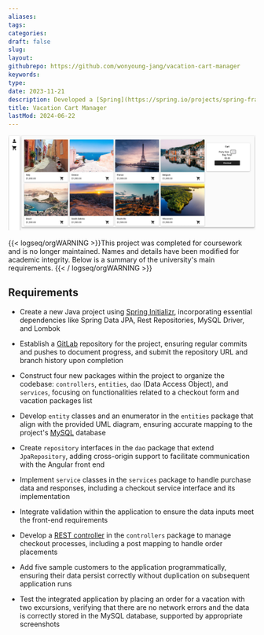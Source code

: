 ```yaml
---
aliases: 
tags:
categories:
draft: false
slug: 
layout: 
githubrepo: https://github.com/wonyoung-jang/vacation-cart-manager
keywords: 
type: 
date: 2023-11-21
description: Developed a [Spring](https://spring.io/projects/spring-framework) Java backend for a travel agency's web app, interfacing with an existing [Angular](https://angular.io/)  front end, updating legacy systems
title: Vacation Cart Manager
lastMod: 2024-06-22
---
```

![🖼 vacation-cart-manager.webp](/assets/vacation-cart-manager.webp)

{{< logseq/orgWARNING >}}This project was completed for coursework and is no longer maintained. Names and details have been modified for academic integrity. Below is a summary of the university's main requirements.
{{< / logseq/orgWARNING >}}

## Requirements

  + Create a new Java project using [Spring Initializr](https://start.spring.io/), incorporating essential dependencies like Spring Data JPA, Rest Repositories, MySQL Driver, and Lombok

  + Establish a [GitLab](https://gitlab.com/) repository for the project, ensuring regular commits and pushes to document progress, and submit the repository URL and branch history upon completion

  + Construct four new packages within the project to organize the codebase: `controllers`, `entities`, `dao` (Data Access Object), and `services`, focusing on functionalities related to a checkout form and vacation packages list

  + Develop `entity` classes and an enumerator in the `entities` package that align with the provided UML diagram, ensuring accurate mapping to the project's [MySQL](https://www.mysql.com/) database

  + Create `repository` interfaces in the `dao` package that extend `JpaRepository`, adding cross-origin support to facilitate communication with the Angular front end

  + Implement `service` classes in the `services` package to handle purchase data and responses, including a checkout service interface and its implementation

  + Integrate validation within the application to ensure the data inputs meet the front-end requirements

  + Develop a [REST controller](https://github.com/spring-guides/tut-rest) in the `controllers` package to manage checkout processes, including a post mapping to handle order placements

  + Add five sample customers to the application programmatically, ensuring their data persist correctly without duplication on subsequent application runs

  + Test the integrated application by placing an order for a vacation with two excursions, verifying that there are no network errors and the data is correctly stored in the MySQL database, supported by appropriate screenshots
